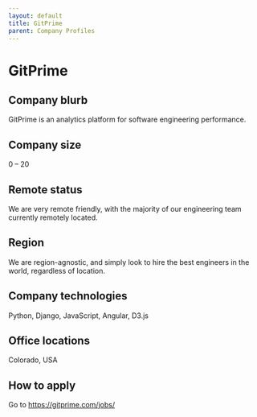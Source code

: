 ```yaml
---
layout: default
title: GitPrime
parent: Company Profiles
---
```


# GitPrime

## Company blurb

GitPrime is an analytics platform for software engineering performance.

## Company size

0 – 20

## Remote status

We are very remote friendly, with the majority of our engineering team
currently remotely located.

## Region

We are region-agnostic, and simply look to hire the best engineers in the
world, regardless of location.

## Company technologies

Python, Django, JavaScript, Angular, D3.js

## Office locations

Colorado, USA

## How to apply

Go to https://gitprime.com/jobs/
